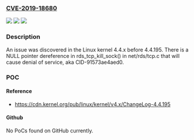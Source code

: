 ### [CVE-2019-18680](https://cve.mitre.org/cgi-bin/cvename.cgi?name=CVE-2019-18680)
![](https://img.shields.io/static/v1?label=Product&message=n%2Fa&color=blue)
![](https://img.shields.io/static/v1?label=Version&message=n%2Fa&color=blue)
![](https://img.shields.io/static/v1?label=Vulnerability&message=n%2Fa&color=brighgreen)

### Description

An issue was discovered in the Linux kernel 4.4.x before 4.4.195. There is a NULL pointer dereference in rds_tcp_kill_sock() in net/rds/tcp.c that will cause denial of service, aka CID-91573ae4aed0.

### POC

#### Reference
- https://cdn.kernel.org/pub/linux/kernel/v4.x/ChangeLog-4.4.195

#### Github
No PoCs found on GitHub currently.

